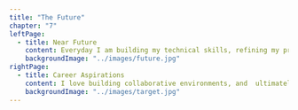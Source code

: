 ```yaml
---
title: "The Future"
chapter: "7"
leftPage:
  - title: Near Future
    content: Everyday I am building my technical skills, refining my process, and learning how to create beautiful and useful applications. I look forward to being able to use these skills in a team environment.
    backgroundImage: "../images/future.jpg"
rightPage:
  - title: Career Aspirations
    content: I love building collaborative environments, and  ultimately, I would like to be a lead engineer.  within a project.
    backgroundImage: "../images/target.jpg"
---
```

